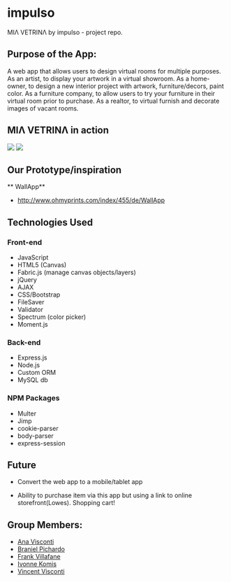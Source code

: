 # impulso
MIΛ VETRINΛ by impulso - project repo. 

## Purpose of the App:
A web app that allows users to design virtual rooms for multiple purposes. As an artist, to display your artwork in a virtual showroom. As a home-owner, to design a new interior project with artwork, furniture/decors, paint color. As a furniture company, to allow users to try your furniture in their virtual room prior to purchase. As a realtor, to virtual furnish and decorate images of vacant rooms.

## MIΛ VETRINΛ in action

<a href="https://media.giphy.com/media/3og0IH1TltdDe2vdh6/giphy.gif" target="_blank"><img src="https://media.giphy.com/media/3og0IH1TltdDe2vdh6/giphy.gif" ></a>
<a href="https://media.giphy.com/media/3og0IJ9I1kL72YwiJi/source.gif" target="_blank"><img src="https://media.giphy.com/media/3og0IJ9I1kL72YwiJi/giphy.gif" ></a>		

## Our Prototype/inspiration

** WallApp**
- http://www.ohmyprints.com/index/455/de/WallApp

## Technologies Used
### Front-end
- JavaScript
- HTML5 (Canvas)
- Fabric.js (manage canvas objects/layers)
- jQuery
- AJAX
- CSS/Bootstrap
- FileSaver
- Validator
- Spectrum (color picker)
- Moment.js
### Back-end
- Express.js
- Node.js
- Custom ORM
- MySQL db
### NPM Packages
- Multer
- Jimp
- cookie-parser
- body-parser
- express-session

## Future
- Convert the web app to a mobile/tablet app 

- Ability to purchase item via this app but using a link to online storefront(Lowes). Shopping cart!


## Group Members: 
*	[Ana Visconti](https://github.com/AnnyV)
*	[Braniel Pichardo](https://github.com/branieljose)	
*	[Frank Villafane](https://github.com/urbanviewphoto)
*	[Ivonne Komis](https://github.com/IvonneK)
*	[Vincent Visconti](https://github.com/VinnyV88)
